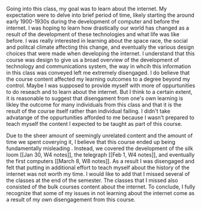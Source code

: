 
Going into this class, my goal was to learn about the internet. My expectation were to delve into brief period of time, likely starting the around early 1900-1930s during the development of computer and before the internet. I was hoping to learn how drastically our world has changed as a result of the development of these technologies and what life was like before. I was really interested in learning about the space race, the social and politcal climate affecting this change, and eventually the various design choices that were made when developing the internet. I  understand that this course was design to give us a broad overview of the development of technology and communications system, the way in whcih this information in this class was conveyed left me extremely disengaged.  I do believe that the course content affected my learning outcomes to a degree beyond my control. Maybe I was supposed to provide myself with more of   oppurtunities to do reseach and to learn about the internet. But I think to a certain extent, it is reasonable to suggest that disengament from one's own learning is likley the outcome for many individuals from this class and that it is the result of the course itself rather than individual failing. I didn't take advatange of the oppurtunities afforded to me because I wasn't prepared to teach myself the content I expected to be taught as part of this course.  

Due to the sheer amount of seemingly unrelated content and the amount of time we spent coverying it, I believe that this course ended up being fundamentally misleading  . Instead, we covered the development of the silk loom [[Jan 30, W4 notes]], the telegraph [[Feb 1, W4 notes]], and eventually the first computers [[March 8, W8 notes]]. As a result I was disengaged and felt that putting in additional effort to teach myself about the history of the internet was not worth my time. I would like to add that I missed several of the classes at the end of the semester. The classes that I missed also consisted of the bulk courses content about the internet. To conclude, I fully recognize that some of my issues in not learning about the internet come as a result of my own disengagement from this course. 




